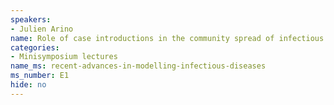```yaml
---
speakers:
- Julien Arino
name: Role of case introductions in the community spread of infectious diseases
categories:
- Minisymposium lectures
name_ms: recent-advances-in-modelling-infectious-diseases
ms_number: E1
hide: no
---
```


